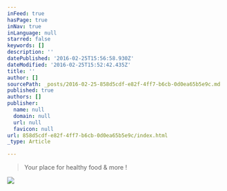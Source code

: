 ```yaml
---
inFeed: true
hasPage: true
inNav: true
inLanguage: null
starred: false
keywords: []
description: ''
datePublished: '2016-02-25T15:56:58.930Z'
dateModified: '2016-02-25T15:52:42.435Z'
title: ''
author: []
sourcePath: _posts/2016-02-25-858d5cdf-e82f-4ff7-b6cb-0d0ea65b5e9c.md
published: true
authors: []
publisher:
  name: null
  domain: null
  url: null
  favicon: null
url: 858d5cdf-e82f-4ff7-b6cb-0d0ea65b5e9c/index.html
_type: Article

---
```

> Your place for healthy food & more ! 

![](https://the-grid-user-content.s3-us-west-2.amazonaws.com/b689a714-7af4-4adc-b13b-fa33601c8994.png)